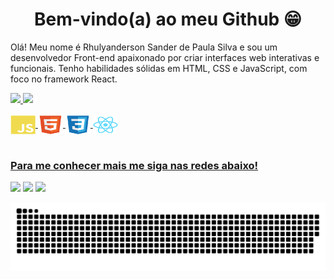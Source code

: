  <h1 align="center"> Bem-vindo(a) ao meu Github 😁 </h1>
 
 Olá! Meu nome é Rhulyanderson Sander de Paula Silva e sou um desenvolvedor Front-end apaixonado por criar interfaces web interativas e funcionais. Tenho habilidades sólidas em HTML, CSS e JavaScript, com foco no framework React.
 
  <div>
    <a href="https://github.com/Rhulys">
    <img height="180em" src="https://github-readme-stats.vercel.app/api?username=Rhulys&show_icons=true&theme=tokyonight&include_all_commits=true&count_private=true"/>
    <img height="180em" src="https://github-readme-stats.vercel.app/api/top-langs/?username=Rhulys&layout=compact&langs_count=6&theme=tokyonight"/>
 </div>
     
 <div style="display: inline_block"><br>
   <img align="center" alt="Js" height="30" width="40" src="https://raw.githubusercontent.com/devicons/devicon/master/icons/javascript/javascript-plain.svg">
   <img align="center" alt="HTML" height="30" width="40" src="https://raw.githubusercontent.com/devicons/devicon/master/icons/html5/html5-original.svg">
   <img align="center" alt="CSS" height="30" width="40" src="https://raw.githubusercontent.com/devicons/devicon/master/icons/css3/css3-original.svg">
   <img align="center" alt="REACT" height="30" width="40" src="https://raw.githubusercontent.com/devicons/devicon/master/icons/react/react-original.svg">
 </div>
  
 <br>
  
 ### Para me conhecer mais me siga nas redes abaixo!
  
 <div> 
   <a href="https://www.instagram.com/o_rhulys/" target="_blank"><img src="https://img.shields.io/badge/-Instagram-%23E4405F?style=for-the-badge&logo=instagram&logoColor=white" target="_blank"></a>
   <a href = "mailto:rhulyanderson.s@gmail.com"><img src="https://img.shields.io/badge/-Gmail-%23333?style=for-the-badge&logo=gmail&logoColor=white" target="_blank"></a>
   <a href="https://www.linkedin.com/in/rhulyanderson-sander-de-paula-silva-679419315" target="_blank"><img src="https://img.shields.io/badge/-LinkedIn-%230077B5?style=for-the-badge&logo=linkedin&logoColor=white" target="_blank"></a>
 </div>
 
 ![snake gif](https://github.com/Rhulys/Rhulys/blob/output/snake.svg)
